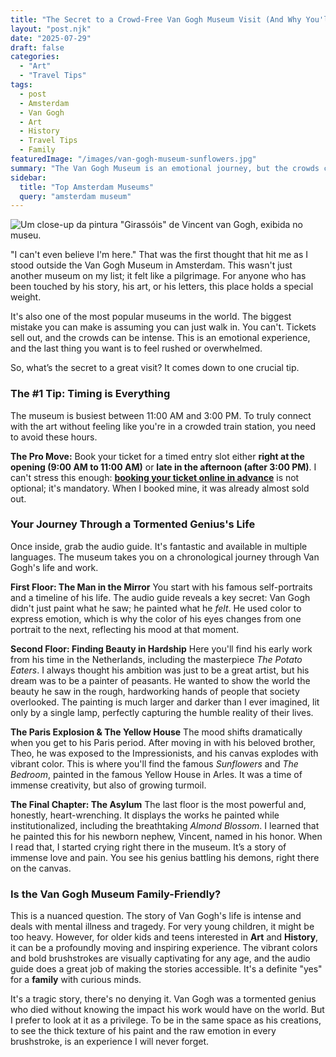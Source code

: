 ```yaml
---
title: "The Secret to a Crowd-Free Van Gogh Museum Visit (And Why You'll Need It)"
layout: "post.njk"
date: "2025-07-29"
draft: false
categories:
  - "Art"
  - "Travel Tips"
tags:
  - post
  - Amsterdam
  - Van Gogh
  - Art
  - History
  - Travel Tips
  - Family
featuredImage: "/images/van-gogh-museum-sunflowers.jpg"
summary: "The Van Gogh Museum is an emotional journey, but the crowds can be overwhelming. I'm sharing the one tip that will transform your visit, plus what to expect from this powerful, heart-wrenching collection."
sidebar:
  title: "Top Amsterdam Museums"
  query: "amsterdam museum"
---
```


![Um close-up da pintura "Girassóis" de Vincent van Gogh, exibida no museu.](/images/van-gogh-museum-sunflowers.jpg)

"I can't even believe I'm here." That was the first thought that hit me as I stood outside the Van Gogh Museum in Amsterdam. This wasn't just another museum on my list; it felt like a pilgrimage. For anyone who has been touched by his story, his art, or his letters, this place holds a special weight.

It's also one of the most popular museums in the world. The biggest mistake you can make is assuming you can just walk in. You can't. Tickets sell out, and the crowds can be intense. This is an emotional experience, and the last thing you want is to feel rushed or overwhelmed.

So, what’s the secret to a great visit? It comes down to one crucial tip.

### The #1 Tip: Timing is Everything

The museum is busiest between 11:00 AM and 3:00 PM. To truly connect with the art without feeling like you're in a crowded train station, you need to avoid these hours.

**The Pro Move:** Book your ticket for a timed entry slot either **right at the opening (9:00 AM to 11:00 AM)** or **late in the afternoon (after 3:00 PM)**. I can't stress this enough: **[booking your ticket online in advance](https://www.getyourguide.com/van-gogh-museum-l2695/van-gogh-museum-fast-blue-lane-timed-entry-ticket-t56969/?partner_id=PMW7G72&cmp=share_to_earn)** is not optional; it's mandatory. When I booked mine, it was already almost sold out.

<div data-gyg-href="https://widget.getyourguide.com/default/availability.frame" data-gyg-tour-id="56969" data-gyg-locale-code="en-US" data-gyg-currency="USD" data-gyg-widget="availability" data-gyg-variant="horizontal" data-gyg-partner-id="PMW7G72"></div>

### Your Journey Through a Tormented Genius's Life

Once inside, grab the audio guide. It's fantastic and available in multiple languages. The museum takes you on a chronological journey through Van Gogh's life and work.

**First Floor: The Man in the Mirror**
You start with his famous self-portraits and a timeline of his life. The audio guide reveals a key secret: Van Gogh didn't just paint what he saw; he painted what he *felt*. He used color to express emotion, which is why the color of his eyes changes from one portrait to the next, reflecting his mood at that moment.

**Second Floor: Finding Beauty in Hardship**
Here you'll find his early work from his time in the Netherlands, including the masterpiece *The Potato Eaters*. I always thought his ambition was just to be a great artist, but his dream was to be a painter of peasants. He wanted to show the world the beauty he saw in the rough, hardworking hands of people that society overlooked. The painting is much larger and darker than I ever imagined, lit only by a single lamp, perfectly capturing the humble reality of their lives.

**The Paris Explosion & The Yellow House**
The mood shifts dramatically when you get to his Paris period. After moving in with his beloved brother, Theo, he was exposed to the Impressionists, and his canvas explodes with vibrant color. This is where you'll find the famous *Sunflowers* and *The Bedroom*, painted in the famous Yellow House in Arles. It was a time of immense creativity, but also of growing turmoil.

**The Final Chapter: The Asylum**
The last floor is the most powerful and, honestly, heart-wrenching. It displays the works he painted while institutionalized, including the breathtaking *Almond Blossom*. I learned that he painted this for his newborn nephew, Vincent, named in his honor. When I read that, I started crying right there in the museum. It’s a story of immense love and pain. You see his genius battling his demons, right there on the canvas.

### Is the Van Gogh Museum Family-Friendly?

This is a nuanced question. The story of Van Gogh's life is intense and deals with mental illness and tragedy. For very young children, it might be too heavy. However, for older kids and teens interested in **Art** and **History**, it can be a profoundly moving and inspiring experience. The vibrant colors and bold brushstrokes are visually captivating for any age, and the audio guide does a great job of making the stories accessible. It's a definite "yes" for a **family** with curious minds.

It's a tragic story, there's no denying it. Van Gogh was a tormented genius who died without knowing the impact his work would have on the world. But I prefer to look at it as a privilege. To be in the same space as his creations, to see the thick texture of his paint and the raw emotion in every brushstroke, is an experience I will never forget.
<div data-gyg-href="https://widget.getyourguide.com/default/availability.frame" data-gyg-tour-id="56969" data-gyg-locale-code="en-US" data-gyg-currency="USD" data-gyg-widget="availability" data-gyg-variant="horizontal" data-gyg-partner-id="PMW7G72"></div>